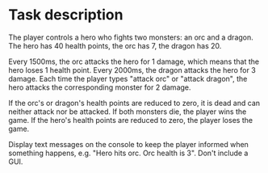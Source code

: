 # Task description
The player controls a hero who fights two monsters: an orc and a dragon. The hero has 40 health points, the orc has 7, the dragon has 20. 

Every 1500ms, the orc attacks the hero for 1 damage, which means that the hero loses 1 health point. Every 2000ms, the dragon attacks the hero for 3 damage. Each time the player types "attack orc" or "attack dragon", the hero attacks the corresponding monster for 2 damage.

If the orc's or dragon's health points are reduced to zero, it is dead and can neither attack nor be attacked.
If both monsters die, the player wins the game.
If the hero's health points are reduced to zero, the player loses the game.

Display text messages on the console to keep the player informed when something happens, e.g. "Hero hits orc. Orc health is 3". Don't include a GUI.
